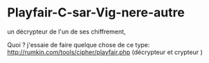 # Playfair-C-sar-Vig-nere-autre
un décrypteur de l'un de ses chiffrement,

Quoi ? 
j'essaie de faire quelque chose de ce type:
http://rumkin.com/tools/cipher/playfair.php
(décrypteur et crypteur )

